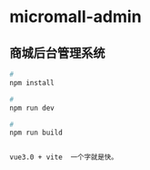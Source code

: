 # micromall-admin

## 商城后台管理系统

```bash
#
npm install

#
npm run dev

#
npm run build


vue3.0 + vite  一个字就是快。
```
